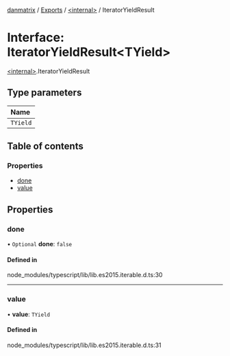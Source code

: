 [danmatrix](../README.md) / [Exports](../modules.md) / [\<internal\>](../modules/internal_.md) / IteratorYieldResult

# Interface: IteratorYieldResult\<TYield\>

[\<internal\>](../modules/internal_.md).IteratorYieldResult

## Type parameters

| Name |
| :------ |
| `TYield` |

## Table of contents

### Properties

- [done](internal_.IteratorYieldResult.md#done)
- [value](internal_.IteratorYieldResult.md#value)

## Properties

### done

• `Optional` **done**: ``false``

#### Defined in

node_modules/typescript/lib/lib.es2015.iterable.d.ts:30

___

### value

• **value**: `TYield`

#### Defined in

node_modules/typescript/lib/lib.es2015.iterable.d.ts:31
